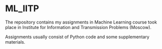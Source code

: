 # ML_IITP
The repository contains my assignments in Machine Learning course took place in Institute for Information and Transmission Problems (Moscow).

Assignments usually consist of Python code and some supplementary materials.
